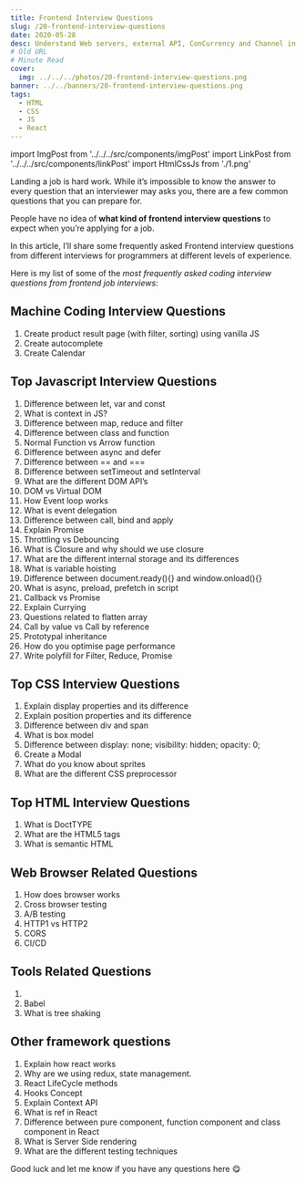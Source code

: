 ```yaml
---
title: Frontend Interview Questions
slug: /20-frontend-interview-questions
date: 2020-05-28
desc: Understand Web servers, external API, ConCurrency and Channel in GO
# Old URL
# Minute Read
cover:
  img: ../../../photos/20-frontend-interview-questions.png
banner: ../../banners/20-frontend-interview-questions.png
tags:
  - HTML
  - CSS
  - JS
  - React
---
```


import ImgPost from '../../../src/components/imgPost'
import LinkPost from '../../../src/components/linkPost'
import HtmlCssJs from './1.png'

<p><span class='first-letter'>L</span>anding a job is hard work. While it’s impossible to know the answer to every question that an interviewer may asks you, there are a few common questions that you can prepare for.</p>

People have no idea of **what kind of frontend interview questions** to expect when you’re applying for a job.

In this article, I’ll share some frequently asked Frontend interview questions from different interviews for programmers at different levels of experience.

Here is my list of some of the *most frequently asked coding interview questions from frontend job interviews*:

## Machine Coding Interview Questions 

1. Create product result page (with filter, sorting) using vanilla JS
2. Create autocomplete
3. Create Calendar

## Top Javascript Interview Questions

1. Difference between let, var and const
2. What is context in JS?
3. Difference between map, reduce and filter
4. Difference between class and function
5. Normal Function vs Arrow function
6. Difference between async and defer
7. Difference between == and ===
8. Difference between setTimeout and setInterval
9. What are the different DOM API’s
10. DOM vs Virtual DOM
11. How Event loop works
12. What is event delegation
13. Difference between call, bind and apply
14. Explain Promise
15. Throttling vs Debouncing
16. What is Closure and why should we use closure
17. What are the different internal storage and its differences
18. What is variable hoisting
19. Difference between document.ready(){} and window.onload(){}
20. What is async, preload, prefetch in script
21. Callback vs Promise
22. Explain Currying
23. Questions related to flatten array
24. Call by value vs Call by reference
25. Prototypal inheritance
26. How do you optimise page performance
27. Write polyfill for Filter, Reduce, Promise

## Top CSS Interview Questions

1. Explain display properties and its difference
2. Explain position properties and its difference
3. Difference between div and span
4. What is box model
5. Difference between display: none; visibility: hidden; opacity: 0;
6. Create a Modal
7. What do you know about sprites
8. What are the different CSS preprocessor

## Top HTML Interview Questions

1. What is DoctTYPE
2. What are the HTML5 tags
3. What is semantic HTML

## Web Browser Related Questions

1. How does browser works
2. Cross browser testing
3. A/B testing
4. HTTP1 vs HTTP2
5. CORS
6. CI/CD

## Tools Related Questions

1. <LinkPost href='https://blog.suprabha.me/9-webpack-part-1' name='Webpack' />
2. Babel
3. What is tree shaking

## Other framework questions

1. Explain how react works
2. Why are we using redux, state management.
3. React LifeCycle methods
4. Hooks Concept
5. Explain Context API
6. What is ref in React
7. Difference between pure component, function component and class component in React
8. What is Server Side rendering
9. What are the different testing techniques

<ImgPost src={HtmlCssJs} alt='HTML CSS JS interview questions' width={50} margin="2rem 0" />

Good luck and let me know if you have any questions here <LinkPost href='https://twitter.com/suprabhasupi' name='@suprabhasupi' /> 😋